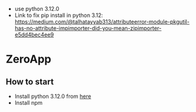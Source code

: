 - use python 3.12.0
- Link to fix pip install in python 3.12: https://medium.com/@talhatayyab313/attributeerror-module-pkgutil-has-no-attribute-impimporter-did-you-mean-zipimporter-e5dd4bec4ee9

# ZeroApp
## How to start
* Install python 3.12.0 from [here](https://www.python.org/downloads/)
* Install npm 